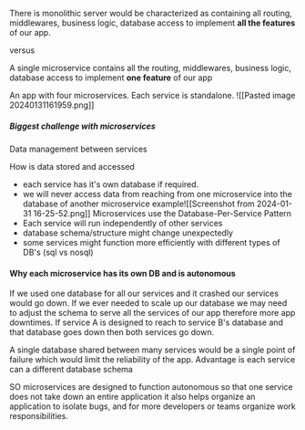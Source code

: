
There is monolithic server would be characterized as containing
all routing, middlewares, business logic, database access to implement **all the features** of our app. 

versus 

A single microservice contains all the routing, middlewares, business logic, database access to implement **one feature** of our app

An app with four microservices. Each service is standalone. 
![[Pasted image 20240131161959.png]]

##### **Biggest challenge with microservices**
Data management between services 

How is data stored and accessed 
- each service has it's own database if required. 
- we will never access data from reaching from one microservice into the database of another microservice 
example![[Screenshot from 2024-01-31 16-25-52.png]]
Microservices use the 
Database-Per-Service Pattern
- Each service will run independently of other services
- database schema/structure might change unexpectedly
- some services might function more efficiently with different types of DB's (sql vs nosql)
#### Why each microservice has its own DB and is autonomous  
If we used one database for all our services and it crashed our services would go down.
If we ever needed to scale up our database we may need to adjust the schema to serve all the services of our app therefore more app downtimes.
If service A is designed to reach to service B's database and that database goes down then both services go down.

A single database shared between many services would be a single point of failure which would limit the reliability of the app.
Advantage is each service can a different database schema

SO microservices are designed to function autonomous so that one service does not take down an entire application it also helps organize an application to isolate bugs, and for more developers or teams organize work responsibilities.

